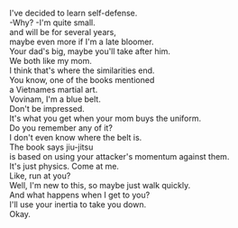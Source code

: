 
I've decided to learn self-defense.      
-Why? -I'm quite small.      
and will be for several years,      
maybe even more if I'm a late bloomer.            
Your dad's big, maybe you'll take after him.      
We both like my mom.      
I think that's where the similarities end.      
You know, one of the books mentioned      
a Vietnames martial art.      
Vovinam, I'm a blue belt.      
Don't be impressed.      
It's what you get when your mom buys the uniform.      
Do you remember any of it?      
I don't even know where the belt is.      
The book says jiu-jitsu      
is based on using your attacker's momentum against them.      
It's just physics. Come at me.      
Like, run at you?      
Well, I'm new to this, so maybe just walk quickly.      
And what happens when I get to you?      
I'll use your inertia to take you down.      
Okay.      






